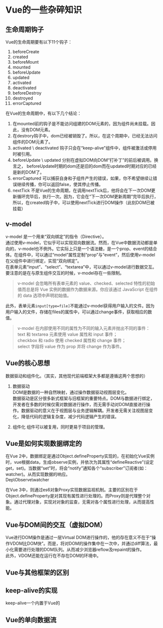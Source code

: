 # Vue的一些杂碎知识  
## 生命周期钩子
Vue的生命周期要有以下11个钩子：  
1.  beforeCreate
2.  created
3.  beforeMount
4.  mounted
5.  beforeUpdate
6.  updated
7.  activated
8.  deactivated
9.  beforeDestroy
10. destroyed
11. errorCaptured

在Vue的生命周期中，有以下几个结论：
1. 在mounted前的钩子是不能访问组建的DOM元素的，因为组件尚未挂载。因此，没有DOM元素。
2. 在destrory钩子中，dom已经被销毁了。所以，在这个周期中，已经无法访问组件的DOM元素了。
3. activated \ deactivated 钩子只会在“keep-alive”组件中，组件被激活或停用时被引用。
4. beforeUpdate \ updated 分别在虚拟DOM向DOM“打补丁”的前后被调用。换言之， beforeUpdate时期的dom还是旧的dom而在updated时期对应的已经是新的DOM了。
5. errorCaptured 可以捕获自身和子组件产生的错误，如果，你不希望继续让错误继续传播，你可以返回false，使其停止传播。
6. nextTick 不是Vue的生命周期，在调用nextTick后，他将会在下一次DOM更新循环完毕后，执行一次。因为，它会在“下一次DOM更新周期”完毕后执行，所以，在created钩子中，可以使用nextTick进行DOM操作（此刻DOM已被挂载）

## v-model
v-model 是一个用来“双向绑定”的指令（Directive）。  
通过使用v-model，它似乎可以实现双向数据流。然而，在Vue中数据流动都是单向的，v-model也不例外。它实际上只是一个语法糖，是一个prop、event的结合体。在组件中，可以通过“model”属性定制“prop”与“event”，然后使用v-model在父组件中进行绑定，实现“双向绑定”。  
在表单元素“input”、“select”、“textarea”中，可以通过v-model进行数据交互。  
要注意的是在与原生组件交互的时候，v-model存在一些限制。
> v-model 会忽略所有表单元素的 value、checked、selected 特性的初始值而总是将 Vue 实例的数据作为数据来源。你应该通过 JavaScript 在组件的 data 选项中声明初始值。

此外，表单元素```input[type=file]```不能通过v-model获得用户输入的文件。因为用户输入的文件，存储在files的属性中，可以通过change事件，获取相应的数值。  
> v-model 在内部使用不同的属性为不同的输入元素并抛出不同的事件：  
text 和 textarea 元素使用 value 属性和 input 事件；  
checkbox 和 radio 使用 checked 属性和 change 事件；  
select 字段将 value 作为 prop 并将 change 作为事件。  

## Vue的核心思想  
数据驱动和组件化。（其实，其他现代前端框架大多都是遵循这两个思想的） 
1. 数据驱动  
DOM是数据的一种自然映射，通过操作数据驱动视图层变化。  
数据驱动是区分很多新式框架与旧框架的重要特点。DOM与数据进行绑定，开发者在多数的时候仅需对数据进行操作，而无需手动对DOM直接进行操作。数据驱动的意义在于视图层与业务逻辑解耦。开发者无需关注视图层变化，降低代码的逻辑复杂度，减少代码逻辑产生的错误。

2. 组件化
组件可以被复用，同时更易于项目的管理。  

## Vue是如何实现数据绑定的
在Vue 2中，数据绑定是通过Object.defineProperty实现的，在初始化Vue实例时，vue根据data，生成observe实例，并依次为其属性“defineReactive”(设定get，set)。当数据“set”时，将会“notify”通知各个“subscriber”订阅者(如：watcher)。从而实现数据的响应。  
Dep\Observe\watcher

在Vue 3中，则通过es6对象Proxy实现数据监视机制。主要的区别在于Object.defineProperty是对其现有属性进行处理的。而Proxy则是代理整个对象。通过代理对象，实现对对象的监查，无需对各个属性进行处理，从而提高性能。

## Vue与DOM间的交互（虚拟DOM）
Vue进行DOM操作是通过一层Virtual DOM进行操作的，他的存在意义不在于“操作VDOM比DOM快”。而是，将对DOM的操作集中在一次中，并通过diff算法，最小化需要进行处理的DOM队列。从而减少浏览器reflow及repaint的操作。  
此外，VDOM还能在运行在不存在DOM的环境中。    

## Vue与其他框架的区别

## keep-alive的实现
keep-alive一个内置于Vue的

## Vue的单向数据流

## 

